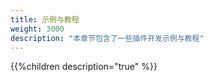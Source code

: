 ```yaml
---
title: 示例与教程
weight: 3000
description: "本章节包含了一些插件开发示例与教程"
---
```


{{%children description="true" %}}